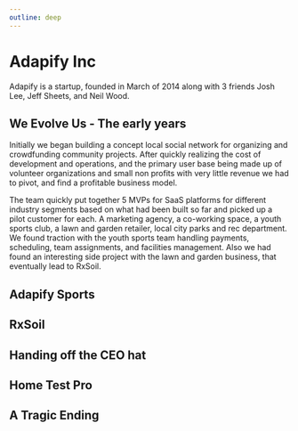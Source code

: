 ```yaml
---
outline: deep
---
```


# Adapify Inc
Adapify is a startup, founded in March of 2014 along with 3 friends Josh Lee, Jeff Sheets, and Neil Wood. 

## We Evolve Us - The early years
Initially we began building a concept local social network for organizing and crowdfunding community projects. After quickly realizing the cost of development and operations, and the primary user base being made up of volunteer organizations and small non profits with very little revenue we had to pivot, and find a profitable business model.

The team quickly put together 5 MVPs for SaaS platforms for different industry segments based on what had been built so far and picked up a pilot customer for each. A marketing agency, a co-working space, a youth sports club, a lawn and garden retailer, local city parks and rec department. We found traction with the youth sports team handling payments, scheduling, team assignments, and facilities management. Also we had found an interesting side project with the lawn and garden business, that eventually lead to RxSoil.

## Adapify Sports

## RxSoil

## Handing off the CEO hat

## Home Test Pro

## A Tragic Ending